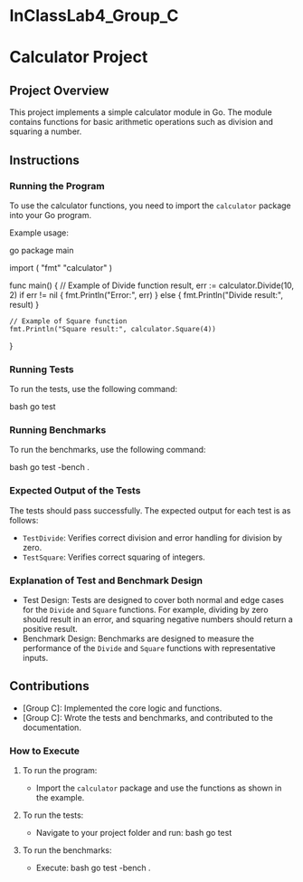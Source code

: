 # InClassLab4_Group_C

# Calculator Project

## Project Overview

This project implements a simple calculator module in Go. The module contains functions for basic arithmetic operations such as division and squaring a number.

## Instructions

### Running the Program

To use the calculator functions, you need to import the `calculator` package into your Go program.

Example usage:

go
package main

import (
    "fmt"
    "calculator"
)

func main() {
    // Example of Divide function
    result, err := calculator.Divide(10, 2)
    if err != nil {
        fmt.Println("Error:", err)
    } else {
        fmt.Println("Divide result:", result)
    }

    // Example of Square function
    fmt.Println("Square result:", calculator.Square(4))
}

### Running Tests

To run the tests, use the following command:

bash
go test

### Running Benchmarks

To run the benchmarks, use the following command:

bash
go test -bench .

### Expected Output of the Tests

The tests should pass successfully. The expected output for each test is as follows:

- `TestDivide`: Verifies correct division and error handling for division by zero.
- `TestSquare`: Verifies correct squaring of integers.

### Explanation of Test and Benchmark Design

- Test Design: Tests are designed to cover both normal and edge cases for the `Divide` and `Square` functions. For example, dividing by zero should result in an error, and squaring negative numbers should return a positive result.
- Benchmark Design: Benchmarks are designed to measure the performance of the `Divide` and `Square` functions with representative inputs.

## Contributions

- [Group C]: Implemented the core logic and functions.
- [Group C]: Wrote the tests and benchmarks, and contributed to the documentation.

### How to Execute

1. To run the program:
   - Import the `calculator` package and use the functions as shown in the example.

2. To run the tests:
   - Navigate to your project folder and run:
     bash
     go test

3. To run the benchmarks:
   - Execute:
     bash
     go test -bench .


